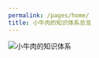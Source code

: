 ```yaml
---
permalink: /pages/home/
title: 小牛肉的知识体系总览
---
```




![小牛肉的知识体系](https://cs-wiki.oss-cn-shanghai.aliyuncs.com/img/20220524144417.svg)